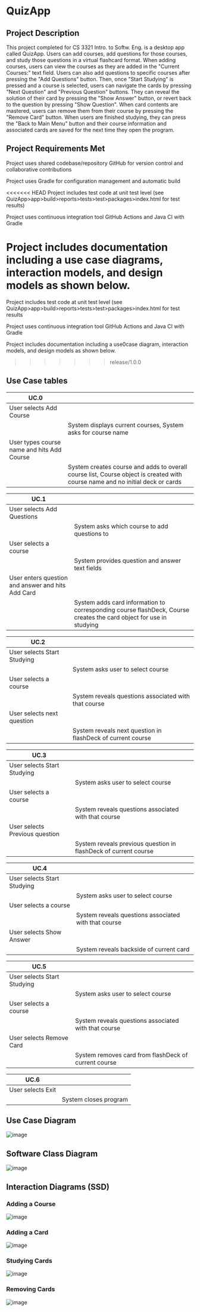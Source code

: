 # QuizApp

## Project Description
This project completed for CS 3321 Intro. to Softw. Eng. is a desktop app called QuizApp. Users can add courses, add questions for those courses, and study those questions in a virtual flashcard format. When adding courses, users can view the courses as they are added in the "Current Courses:" text field. Users can also add questions to specific courses after pressing the "Add Questions" button. Then, once "Start Studying" is pressed and a course is selected, users can navigate the cards by pressing "Next Question" and "Previous Question" buttons. They can reveal the solution of their card by pressing the "Show Answer" button, or revert back to the question by pressing "Show Question". When card contents are mastered, users can remove them from their course by pressing the "Remove Card" button. When users are finished studying, they can press the "Back to Main Menu" button and  their course information and associated cards are saved for the next time they open the program. 

## Project Requirements Met
Project uses shared codebase/repository GitHub for version control and collaborative contributions

Project uses Gradle for configuration management and automatic build

<<<<<<< HEAD
Project includes test code at unit test level (see QuizApp>app>build>reports>tests>test>packages>index.html for test results)

Project uses continuous integration tool GitHub Actions and Java CI with Gradle

Project includes documentation including a use case diagrams, interaction models, and design models as shown below.
=======
Project includes test code at unit test level (see QuizApp>app>build>reports>tests>test>packages>index.html for test results

Project uses continuous integration tool GitHub Actions and Java CI with Gradle

Project includes documentation including a use0case diagram, interaction models, and design models as shown below.
>>>>>>> release/1.0.0

## Use Case tables
| UC.0                                       |                                                                                                                               |
| ------------------------------------------ | ----------------------------------------------------------------------------------------------------------------------------- |
| User selects Add Course                    |                                                                                                                               |
|                                            | System displays current courses, System asks for course name                                                                  |
| User types course name and hits Add Course |                                                                                                                               |
|                                            | System creates course and adds to overall course list, Course object is created with course name and no initial deck or cards |

| UC.1                                              |                                                                                                                    |
| ------------------------------------------------- | ------------------------------------------------------------------------------------------------------------------ |
| User selects Add Questions                        |                                                                                                                    |
|                                                   | System asks which course to add questions to                                                                       |
| User selects a course                             |                                                                                                                    |
|                                                   | System provides question and answer text fields                                                                    |
| User enters question and answer and hits Add Card |                                                                                                                    |
|                                                   | System adds card information to corresponding course flashDeck, Course creates the card object for use in studying |

| UC.2                        |                                                             |
| --------------------------- | ----------------------------------------------------------- |
| User selects Start Studying |                                                             |
|                             | System asks user to select course                           |
| User selects a course       |                                                             |
|                             | System reveals questions associated with that course        |
| User selects next question  |                                                             |
|                             | System reveals next question in flashDeck of current course |

| UC.3                           |                                                                 |
| ------------------------------ | --------------------------------------------------------------- |
| User selects Start Studying    |                                                                 |
|                                | System asks user to select course                               |
| User selects a course          |                                                                 |
|                                | System reveals questions associated with that course            |
| User selects Previous question |                                                                 |
|                                | System reveals previous question in flashDeck of current course |

| UC.4                        |                                                      |
| --------------------------- | ---------------------------------------------------- |
| User selects Start Studying |                                                      |
|                             | System asks user to select course                    |
| User selects a course       |                                                      |
|                             | System reveals questions associated with that course |
| User selects Show Answer    |                                                      |
|                             | System reveals backside of current card              |

| UC.5                        |                                                      |
| --------------------------- | ---------------------------------------------------- |
| User selects Start Studying |                                                      |
|                             | System asks user to select course                    |
| User selects a course       |                                                      |
|                             | System reveals questions associated with that course |
| User selects Remove Card    |                                                      |
|                             | System removes card from flashDeck of current course |

| UC.6              |                       |
| ----------------- | --------------------- |
| User selects Exit |                       |
|                   | System closes program |

## Use Case Diagram
![image](https://user-images.githubusercontent.com/90599582/206378437-ad1efd7f-05fd-4eb9-803b-60bd57aee7aa.png)

## Software Class Diagram
![image](https://user-images.githubusercontent.com/90599582/206378708-dca4ef5d-ce55-416d-86ca-ec38c247a38a.png)

## Interaction Diagrams (SSD)
### Adding a Course
![image](https://user-images.githubusercontent.com/90599582/206379338-66960c0a-4606-4133-b410-b92b10d2359d.png)

### Adding a Card
![image](https://user-images.githubusercontent.com/90599582/206379391-c2b3c949-4569-42ac-a75e-1f9fdb9503a7.png)

### Studying Cards
![image](https://user-images.githubusercontent.com/90599582/206379435-e03bea4b-3961-4f5f-acfa-d2992601a04a.png)

### Removing Cards
![image](https://user-images.githubusercontent.com/90599582/206379473-a81dfc8b-f486-4357-afe1-5fa0861513ab.png)
